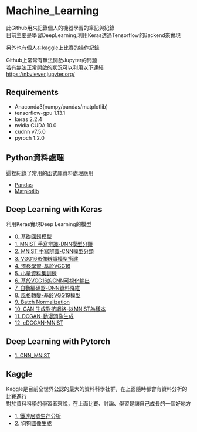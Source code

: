 # Machine_Learning


此Github用來記錄個人的機器學習的筆記與紀錄  
目前主要是學習DeepLearning,利用Keras透過Tensorflow的Backend來實現

另外也有個人在kaggle上比賽的操作紀錄

Github上常常有無法開啟Jupyter的問題  
若有無法正常開啟的狀況可以利用以下連結  
https://nbviewer.jupyter.org/

## Requirements
* Anaconda3(numpy/pandas/matplotlib)
* tensorflow-gpu  1.13.1
* keras 2.2.4
* nvidia CUDA 10.0
* cudnn v7.5.0
* pyroch 1.2.0


## Python資料處理
這裡紀錄了常用的函式庫資料處理應用
* [Pandas](https://github.com/Leolewis5/Machine_Learning/blob/master/Python_data_handle/pandas_practice.ipynb)
* [Matplotlib](https://github.com/Leolewis5/Machine_Learning/blob/master/Python_data_handle/matplotlib_practice.ipynb)

## Deep Learning with Keras
利用Keras實現Deep Learning的模型
* [0. 基礎回歸模型](https://github.com/Leolewis5/Machine_Learning/blob/master/Deep_Learning_with_Keras/0.%20Basic%20regression.ipynb)
* [1. MNIST 手寫辨識-DNN模型分類](https://github.com/Leolewis5/Machine_Learning/blob/master/Deep_Learning_with_Keras/1.%20MNIST_MLP.ipynb)
* [2. MNIST 手寫辨識-CNN模型分類](https://github.com/Leolewis5/Machine_Learning/blob/master/Deep_Learning_with_Keras/2.%20MNIST_CNN.ipynb)
* [3. VGG16影像辨識模型搭建](https://github.com/Leolewis5/Machine_Learning/blob/master/Deep_Learning_with_Keras/3.%20VGG16_example.ipynb)
* [4. 遷移學習-基於VGG16](https://github.com/Leolewis5/Machine_Learning/blob/master/Deep_Learning_with_Keras/4.%20Transfer_learning.ipynb)
* [5. 小量資料集訓練](https://github.com/Leolewis5/Machine_Learning/blob/master/Deep_Learning_with_Keras/5.%20Small_dataset_training.ipynb)
* [6. 基於VGG16的CNN可視化輸出](https://github.com/Leolewis5/Machine_Learning/blob/master/Deep_Learning_with_Keras/6.%20Visulize_CNN_what_to_see.ipynb)
* [7. 自動編碼器-DNN資料降維](https://github.com/Leolewis5/Machine_Learning/blob/master/Deep_Learning_with_Keras/7.%20Auto-encoder.ipynb)
* [8. 風格轉變-基於VGG19模型](https://github.com/Leolewis5/Machine_Learning/blob/master/Deep_Learning_with_Keras/8.%20CNN_Style_Transfer.ipynb)
* [9. Batch Normalization](https://github.com/Leolewis5/Machine_Learning/blob/master/Deep_Learning_with_Keras/9.%20Batch_Normalization.ipynb)
* [10. GAN 生成對抗網路-以MNIST為樣本](https://github.com/Leolewis5/Machine_Learning/blob/master/Deep_Learning_with_Keras/10.%20GAN_MNIST.ipynb)
* [11. DCGAN-動漫頭像生成](https://github.com/Leolewis5/Machine_Learning/blob/master/Deep_Learning_with_Keras/11.%20DCGAN_AnimeFace.ipynb)
* [12. cDCGAN-MNIST](https://github.com/Leolewis5/Machine_Learning/blob/master/Deep_Learning_with_Keras/12.%20cDCGAN_MNIST.ipynb)

## Deep Learning with Pytorch
* [1. CNN_MNIST](https://github.com/Leolewis5/Machine_Learning/blob/master/Deep_Learning_with_Pytorch/1.%20CNN_MNIST.ipynb)

## Kaggle
Kaggle是目前全世界公認的最大的資料科學社群，在上面隨時都會有資料分析的比賽進行  
對於資料科學的學習者來說，在上面比賽、討論、學習是讓自己成長的一個好地方
* [1. 鐵達尼號生存分析](https://github.com/Leolewis5/Machine_Learning/blob/master/Kaggle/Titanic_Keras.ipynb)
* [2. 狗狗圖像生成](https://github.com/Leolewis5/Machine_Learning/blob/master/Kaggle/Dog_generator.ipynb)
